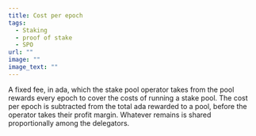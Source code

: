 ```yaml
---
title: Cost per epoch
tags:
  - Staking
  - proof of stake
  - SPO
url: ""
image: ""
image_text: ""
---
```


A fixed fee, in ada, which the stake pool operator takes from the pool rewards every epoch to cover the costs of running a stake pool. The cost per epoch is subtracted from the total ada rewarded to a pool, before the operator takes their profit margin. Whatever remains is shared proportionally among the delegators.
